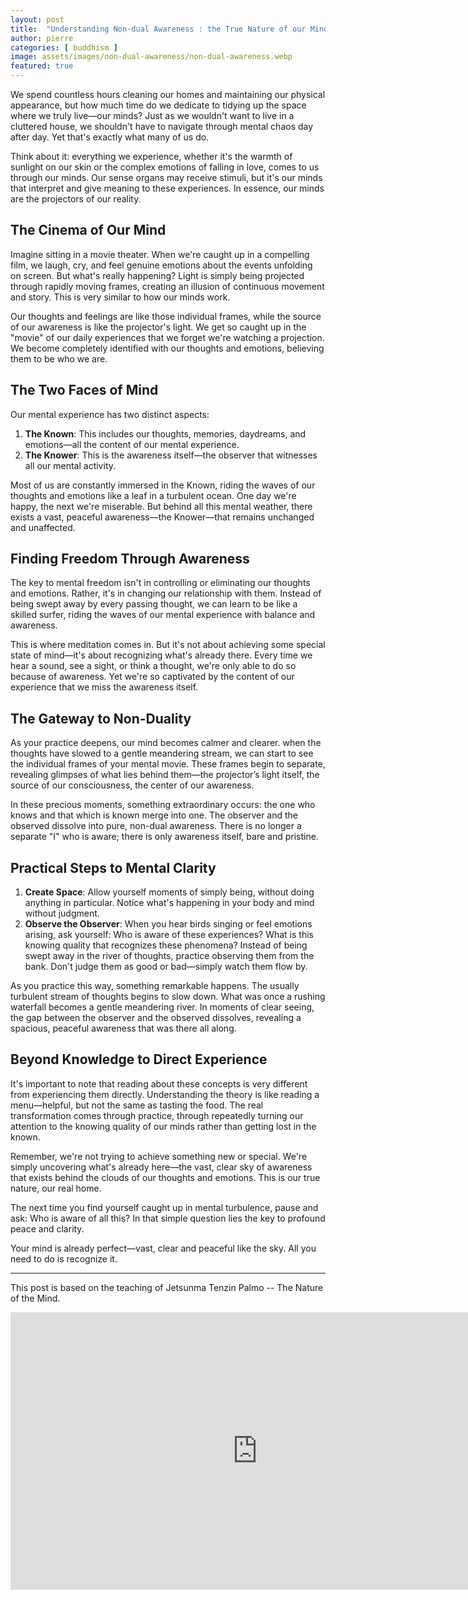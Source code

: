 ```yaml
---
layout: post
title:  "Understanding Non-dual Awareness : the True Nature of our Mind"
author: pierre
categories: [ buddhism ]
image: assets/images/non-dual-awareness/non-dual-awareness.webp
featured: true
---
```


We spend countless hours cleaning our homes and maintaining our physical appearance, but how much time do we dedicate to tidying up the space where we truly live—our minds? Just as we wouldn't want to live in a cluttered house, we shouldn't have to navigate through mental chaos day after day. Yet that's exactly what many of us do.

Think about it: everything we experience, whether it's the warmth of sunlight on our skin or the complex emotions of falling in love, comes to us through our minds. Our sense organs may receive stimuli, but it's our minds that interpret and give meaning to these experiences. In essence, our minds are the projectors of our reality.

## The Cinema of Our Mind

Imagine sitting in a movie theater. When we're caught up in a compelling film, we laugh, cry, and feel genuine emotions about the events unfolding on screen. But what's really happening? Light is simply being projected through rapidly moving frames, creating an illusion of continuous movement and story. This is very similar to how our minds work.

Our thoughts and feelings are like those individual frames, while the source of our awareness is like the projector's light. We get so caught up in the "movie" of our daily experiences that we forget we're watching a projection. We become completely identified with our thoughts and emotions, believing them to be who we are.

## The Two Faces of Mind

Our mental experience has two distinct aspects:

1. **The Known**: This includes our thoughts, memories, daydreams, and emotions—all the content of our mental experience.
2. **The Knower**: This is the awareness itself—the observer that witnesses all our mental activity.

Most of us are constantly immersed in the Known, riding the waves of our thoughts and emotions like a leaf in a turbulent ocean. One day we're happy, the next we're miserable. But behind all this mental weather, there exists a vast, peaceful awareness—the Knower—that remains unchanged and unaffected.

## Finding Freedom Through Awareness

The key to mental freedom isn't in controlling or eliminating our thoughts and emotions. Rather, it's in changing our relationship with them. Instead of being swept away by every passing thought, we can learn to be like a skilled surfer, riding the waves of our mental experience with balance and awareness.

This is where meditation comes in. But it's not about achieving some special state of mind—it's about recognizing what's already there. Every time we hear a sound, see a sight, or think a thought, we're only able to do so because of awareness. Yet we're so captivated by the content of our experience that we miss the awareness itself.

## The Gateway to Non-Duality

As your practice deepens, our mind becomes calmer and clearer. when the thoughts have slowed to a gentle meandering stream, we can start to see the individual frames of your mental movie. These frames begin to separate, revealing glimpses of what lies behind them—the projector’s light itself, the source of our consciousness, the center of our awareness. 

In these precious moments, something extraordinary occurs: the one who knows and that which is known merge into one. The observer and the observed dissolve into pure, non-dual awareness. There is no longer a separate "I" who is aware; there is only awareness itself, bare and pristine.

## Practical Steps to Mental Clarity

1. **Create Space**: Allow yourself moments of simply being, without doing anything in particular. Notice what's happening in your body and mind without judgment.
2. **Observe the Observer**: When you hear birds singing or feel emotions arising, ask yourself: Who is aware of these experiences? What is this knowing quality that recognizes these phenomena? Instead of being swept away in the river of thoughts, practice observing them from the bank. Don't judge them as good or bad—simply watch them flow by.

As you practice this way, something remarkable happens. The usually turbulent stream of thoughts begins to slow down. What was once a rushing waterfall becomes a gentle meandering river. In moments of clear seeing, the gap between the observer and the observed dissolves, revealing a spacious, peaceful awareness that was there all along.

## Beyond Knowledge to Direct Experience

It's important to note that reading about these concepts is very different from experiencing them directly. Understanding the theory is like reading a menu—helpful, but not the same as tasting the food. The real transformation comes through practice, through repeatedly turning our attention to the knowing quality of our minds rather than getting lost in the known.

Remember, we're not trying to achieve something new or special. We're simply uncovering what's already here—the vast, clear sky of awareness that exists behind the clouds of our thoughts and emotions. This is our true nature, our real home.

The next time you find yourself caught up in mental turbulence, pause and ask: Who is aware of all this? In that simple question lies the key to profound peace and clarity.

Your mind is already perfect—vast, clear and peaceful like the sky. All you need to do is recognize it.

---

This post is based on the teaching of Jetsunma Tenzin Palmo -- The Nature of the Mind.

<iframe width="790" height="444" src="https://www.youtube.com/embed/7fPtYFEOJpc" title="The Nature of the Mind" frameborder="0" allow="accelerometer; autoplay; clipboard-write; encrypted-media; gyroscope; picture-in-picture; web-share" referrerpolicy="strict-origin-when-cross-origin" allowfullscreen></iframe>
